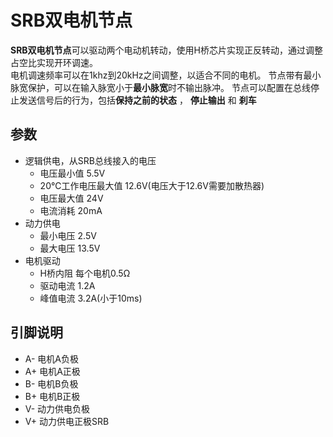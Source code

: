 # SRB双电机节点
**SRB双电机节点**可以驱动两个电动机转动，使用H桥芯片实现正反转动，通过调整占空比实现开环调速。</br>
电机调速频率可以在1khz到20kHz之间调整，以适合不同的电机。
节点带有最小脉宽保护，可以在输入脉宽小于**最小脉宽**时不输出脉冲。
节点可以配置在总线停止发送信号后的行为，包括**保持之前的状态** ， **停止输出** 和 **刹车**
## 参数
- 逻辑供电，从SRB总线接入的电压
  - 电压最小值 5.5V
  - 20℃工作电压最大值 12.6V(电压大于12.6V需要加散热器)
  - 电压最大值 24V
  - 电流消耗 20mA
- 动力供电
  - 最小电压 2.5V
  - 最大电压 13.5V
- 电机驱动
  - H桥内阻 每个电机0.5Ω
  - 驱动电流 1.2A
  - 峰值电流 3.2A(小于10ms)
## 引脚说明
* A- 电机A负极
* A+ 电机A正极
* B- 电机B负极
* B+ 电机B正极
* V- 动力供电负极
* V+ 动力供电正极SRB
